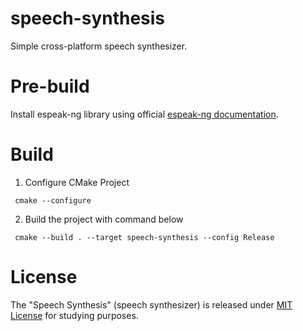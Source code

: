# speech-synthesis
Simple cross-platform speech synthesizer.

# Pre-build
Install espeak-ng library using official [espeak-ng documentation](https://github.com/espeak-ng/espeak-ng/blob/master/docs/building.md).

# Build
1. Configure CMake Project
``` 
 cmake --configure
```
2. Build the project with command below
```
 cmake --build . --target speech-synthesis --config Release
```

# License
The "Speech Synthesis" (speech synthesizer) is released under [MIT License](./LICENSE) for studying purposes.
